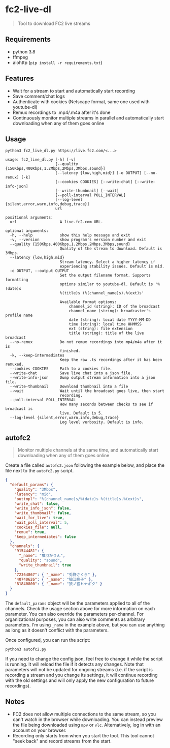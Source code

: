 # fc2-live-dl

> Tool to download FC2 live streams

## Requirements

- python 3.8
- ffmpeg
- aiohttp (`pip install -r requirements.txt`)

## Features

- Wait for a stream to start and automatically start recording
- Save comment/chat logs
- Authenticate with cookies (Netscape format, same one used with youtube-dl)
- Remux recordings to .mp4/.m4a after it's done
- Continuously monitor multiple streams in parallel and automatically start downloading when any of them goes online

## Usage

```
python3 fc2_live_dl.py https://live.fc2.com/<...>
```

```
usage: fc2_live_dl.py [-h] [-v]
                      [--quality {150Kbps,400Kbps,1.2Mbps,2Mbps,3Mbps,sound}]
                      [--latency {low,high,mid}] [-o OUTPUT] [--no-remux] [-k]
                      [--cookies COOKIES] [--write-chat] [--write-info-json]
                      [--write-thumbnail] [--wait]
                      [--poll-interval POLL_INTERVAL]
                      [--log-level {silent,error,warn,info,debug,trace}]
                      url

positional arguments:
  url                   A live.fc2.com URL.

optional arguments:
  -h, --help            show this help message and exit
  -v, --version         show program's version number and exit
  --quality {150Kbps,400Kbps,1.2Mbps,2Mbps,3Mbps,sound}
                        Quality of the stream to download. Default is 3Mbps.
  --latency {low,high,mid}
                        Stream latency. Select a higher latency if
                        experiencing stability issues. Default is mid.
  -o OUTPUT, --output OUTPUT
                        Set the output filename format. Supports formatting
                        options similar to youtube-dl. Default is '%(date)s
                        %(title)s (%(channel_name)s).%(ext)s'
                        
                        Available format options:
                            channel_id (string): ID of the broadcast
                            channel_name (string): broadcaster's profile name
                            date (string): local date YYYY-MM-DD
                            time (string): local time HHMMSS
                            ext (string): file extension
                            title (string): title of the live broadcast
  --no-remux            Do not remux recordings into mp4/m4a after it is
                        finished.
  -k, --keep-intermediates
                        Keep the raw .ts recordings after it has been remuxed.
  --cookies COOKIES     Path to a cookies file.
  --write-chat          Save live chat into a json file.
  --write-info-json     Dump output stream information into a json file.
  --write-thumbnail     Download thumbnail into a file
  --wait                Wait until the broadcast goes live, then start
                        recording.
  --poll-interval POLL_INTERVAL
                        How many seconds between checks to see if broadcast is
                        live. Default is 5.
  --log-level {silent,error,warn,info,debug,trace}
                        Log level verbosity. Default is info.
```

## autofc2

> Monitor multiple channels at the same time, and automatically start downloading when any of them goes online

Create a file called `autofc2.json` following the example below, and place the file next to the `autofc2.py` script.

```json
{
  "default_params": {
    "quality": "3Mbps",
    "latency": "mid",
    "outtmpl": "%(channel_name)s/%(date)s %(title)s.%(ext)s",
    "write_chat": false,
    "write_info_json": false,
    "write_thumbnail": false,
    "wait_for_live": true,
    "wait_poll_interval": 5,
    "cookies_file": null,
    "remux": true,
    "keep_intermediates": false
  },
  "channels": {
    "91544481": {
      "_name": "猫羽かりん",
      "quality": "sound",
      "write_thumbnail": true
    },
    "72364867": { "_name": "兎野さくら" },
    "40740626": { "_name": "狛江撫子" },
    "81840800": { "_name": "狼ノ宮ヒナギク" }
  }
}
```

The `default_params` object will be the parameters applied to all of the channels. Check the usage section above for more information on each parameter. You can also override the parameters per-channel. For organizational purposes, you can also write comments as arbitrary parameters. I'm using `_name` in the example above, but you can use anything as long as it doesn't conflict with the parameters.

Once configured, you can run the script:

```
python3 autofc2.py
```

If you need to change the config json, feel free to change it while the script is running. It will reload the file if it detects any changes. Note that parameters will not be updated for ongoing streams (i.e. if the script is recording a stream and you change its settings, it will continue recording with the old settings and will only apply the new configuration to future recordings).

## Notes

- FC2 does not allow multiple connections to the same stream, so you can't watch in the browser while downloading. You can instead preview the file being downloaded using `mpv` or `vlc`. Alternatively, log in with an account on your browser.
- Recording only starts from when you start the tool. This tool cannot "seek back" and record streams from the start.
